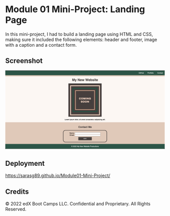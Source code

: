 # Module 01 Mini-Project: Landing Page

In this mini-project, I had to build a landing page using HTML and CSS, making sure it included the following elements: header and footer, image with a caption and a contact form.

## Screenshot

![](./assets/images/deployed-app.png)

## Deployment

https://sarasg89.github.io/Module01-Mini-Project/

## Credits

© 2022 edX Boot Camps LLC. Confidential and Proprietary. All Rights Reserved.
